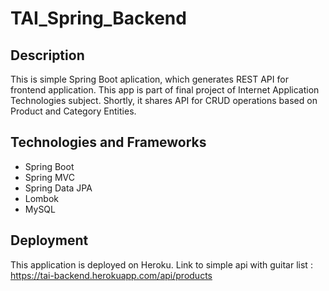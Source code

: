 # TAI_Spring_Backend

## Description

This is simple Spring Boot aplication, which generates REST API for frontend application.
This app is part of final project of Internet Application Technologies subject.
Shortly, it shares API for CRUD operations based on Product and Category Entities.

## Technologies and Frameworks

* Spring Boot
* Spring MVC
* Spring Data JPA
* Lombok
* MySQL

## Deployment

This application is deployed on Heroku.
Link to simple api with guitar list : https://tai-backend.herokuapp.com/api/products
